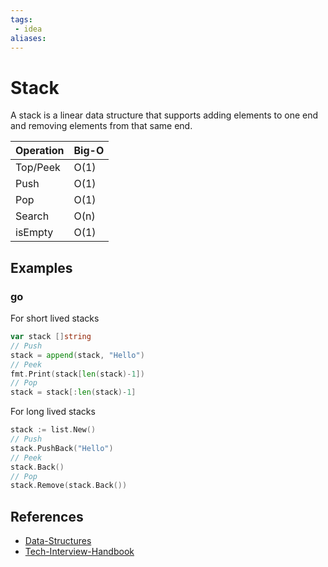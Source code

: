 ```yaml
---
tags:
 - idea
aliases:
---
```


# Stack

A stack is a linear data structure that supports adding elements to one end and removing elements from that same end.

| Operation | Big-O |
|-----------|-------|
| Top/Peek | O(1) |
| Push | O(1) |
| Pop | O(1) |
| Search | O(n) |
| isEmpty | O(1) |

## Examples

### go

For short lived stacks

```go
var stack []string
// Push
stack = append(stack, "Hello")
// Peek
fmt.Print(stack[len(stack)-1])
// Pop
stack = stack[:len(stack)-1]
```

For long lived stacks

```go
stack := list.New()
// Push
stack.PushBack("Hello")
// Peek
stack.Back()
// Pop
stack.Remove(stack.Back())
```

## References

- [Data-Structures](Data-Structures.md)
- [Tech-Interview-Handbook](Tech-Interview-Handbook.md)
